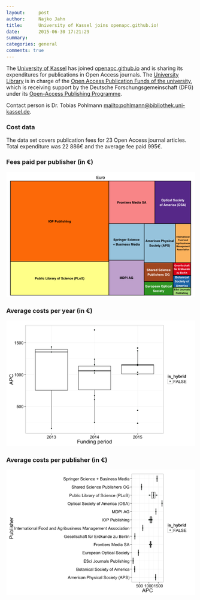 ```yaml
---
layout:     post
author:		Najko Jahn
title:      University of Kassel joins openapc.github.io!
date:       2015-06-30 17:21:29
summary:    
categories: general
comments: true
---
```





The [University of Kassel](http://www.uni-kassel.de/uni/internationales/english-version/university/about-us.html) has joined [openapc.github.io](https://openapc.github.io) and is sharing its expenditures for publications in Open Access journals. The [University Library](http://www.uni-kassel.de/ub/index.php) is in charge of the [Open Access Publication Funds of the university](http://www.uni-kassel.de/ub/index.php?id=37384), which is receiving support by the Deutsche Forschungsgemeinschaft (DFG) under its [Open-Access Publishing Programme](http://www.dfg.de/en/research_funding/programmes/infrastructure/lis/funding_opportunities/open_access_publishing/index.html).


Contact person is Dr. Tobias Pohlmann <mailto:pohlmann@bibliothek.uni-kassel.de>.

### Cost data



The data set covers publication fees for 23 Open Access journal articles. Total expenditure was 22 886€ and the average fee paid 995€.

### Fees paid per publisher (in €)

![plot of chunk tree_kassel](/figure/tree_kassel-1.png) 

###  Average costs per year (in €)

![plot of chunk box_kassel_year](/figure/box_kassel_year-1.png) 

###  Average costs per publisher (in €)

![plot of chunk box_kassel_publisher](/figure/box_kassel_publisher-1.png) 
